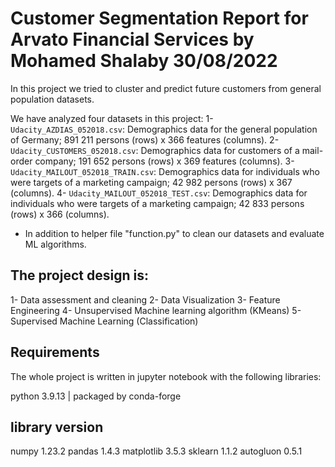 # Customer Segmentation Report for Arvato Financial Services by Mohamed Shalaby 30/08/2022

In this project we tried to cluster and predict future customers from general population datasets.

We have analyzed four datasets in this project:
1- `Udacity_AZDIAS_052018.csv`: Demographics data for the general population of Germany; 891 211 persons (rows) x 366 features (columns).
2- `Udacity_CUSTOMERS_052018.csv`: Demographics data for customers of a mail-order company; 191 652 persons (rows) x 369 features (columns).
3- `Udacity_MAILOUT_052018_TRAIN.csv`: Demographics data for individuals who were targets of a marketing campaign; 42 982 persons (rows) x 367 (columns).
4- `Udacity_MAILOUT_052018_TEST.csv`: Demographics data for individuals who were targets of a marketing campaign; 42 833 persons (rows) x 366 (columns).
- In addition to helper file "function.py" to clean our datasets and evaluate ML algorithms.

## The project design is:

1- Data assessment and cleaning
2- Data Visualization
3- Feature Engineering
4- Unsupervised Machine learning algorithm (KMeans)
5- Supervised Machine Learning (Classification)

## Requirements
The whole project is written in jupyter notebook with the following libraries:

python 3.9.13 | packaged by conda-forge

library    version
------------------
numpy       1.23.2
pandas      1.4.3
matplotlib  3.5.3
sklearn     1.1.2
autogluon   0.5.1
